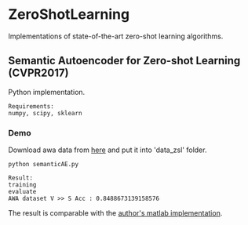 # ZeroShotLearning
Implementations of state-of-the-art zero-shot learning algorithms.

## Semantic Autoencoder for Zero-shot Learning (CVPR2017)
Python implementation.
```
Requirements:
numpy, scipy, sklearn
```
### Demo
Download awa data from [here](https://drive.google.com/open?id=0B3-qq6zHiDF3THJqeFhQX0hROVk) and put it into 'data_zsl' folder.
```
python semanticAE.py

Result:
training
evaluate
AWA dataset V >> S Acc : 0.8488673139158576

```
The result is comparable with the [author's matlab implementation](https://github.com/Elyorcv/SAE).


